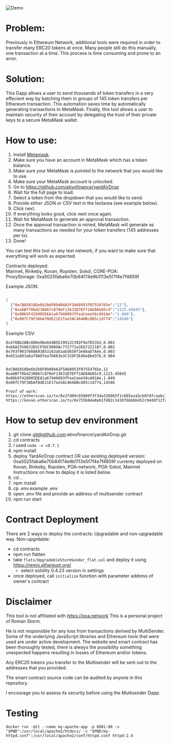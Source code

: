 ![Demo](demo.gif)
# Problem:
Previously in Ethereum Network, additional tools were required in order to transfer many ERC20 tokens at once.
Many people still do this manually, one transaction at a time. This process is time consuming and prone to an error.

# Solution:
This Dapp allows a user to send thousands of token transfers in a very effecient way by batching them in groups of 145 token transfers per Ethereum transaction. This automation saves time by automatically generating transactions to MetaMask. Finally, this tool allows a user to maintain security of their account by delegating the trust of their private keys to a secure MetaMask wallet.

# How to use:
1. Install [Metamask](https://metamask.io).
2. Make sure you have an account in MetaMask which has a token balance.
3. Make sure your MetaMask is pointed to the network that you would like to use.
4. Make sure your MetaMask account is unlocked.
5. Go to https://github.com/ativofinance/yardAirDrop
6. Wait for the full page to load.
7. Select a token from the dropdown that you would like to send.
8. Provide either JSON or CSV text in the textarea (see example below).
9. Click next.
10. If everything looks good, click next once again.
11. Wait for MetaMask to generate an approval transaction.
12. Once the approval transaction is mined, MetaMask will generate as many transactions as needed for your token transfers (145 addresses per tx).
13. Done!

You can test this tool on any test network, if you want to make sure that
everything will work as expected.

Contracts deployed:  
Mainnet, Rinkeby, Kovan, Ropsten, Sokol, CORE-POA:  
ProxyStorage: 0xa5025faba6e70b84f74e9b1113e5f7f4e7f4859f  

Example JSON:
```json

[
  {"0xCBA5018De6b2b6F89d84A1F5A68953f07554765e":"12"},
  {"0xa6Bf70bd230867c870eF13631D7EFf1AE8Ab85c9":"1123.45645"},
  {"0x00b5F428905DEA1a67940093fFeaCeee58cA91Ae":"1.049"},
  {"0x00fC79F38bAf0dE21E1fee5AC4648Bc885c1d774":"14546"}
]
```
Example CSV:
```csv
0x476Bb28Bc6D0e9De04dB5E19912C392F9a76535d,0.001
0x68A2558632D2CF5DC9809Ac7f2771e2Eb722218f,0.002
0x703f9037088A93853163aEaaEd650f3e66aD7A4e,0.003
0x651a603a6af9A97ea7b663e3C1CDF2E46e8bd376,0.004


0xCBA5018De6b2b6F89d84A1F5A68953f07554765e,12
0xa6Bf70bd230867c870eF13631D7EFf1AE8Ab85c9,1123.45645
0x00b5F428905DEA1a67940093fFeaCeee58cA91Ae,1.049
0x00fC79F38bAf0dE21E1fee5AC4648Bc885c1d774,14546
```
```
Proof of work:
https://etherscan.io/tx/0x2fd09c03609f3f34a326983f1c685ea1bcb87dfcaabc12932dbe38d2c453f2c8
https://kovan.etherscan.io/tx/0x755b84a8a61fd82c1410f6bbbb452c94ddf12fac5b1daaa1496671bcd6e21882

```

# How to setup dev environment

1. git clone git@github.com:ativofinance/yardAirDrop.git
2. cd contracts
3. I used  `node -v v9.7.1`
4. npm install
5. deploy YardAirDrop contract OR use existing deployed version: 0xa5025faba6e70b84f74e9b1113e5f7f4e7f4859f
currenty deployed on Kovan, Rinkeby, Ropsten, POA-network, POA-Sokol, Mainnet
Instructions on how to deploy it is listed below.
6. cd ..
7. npm install
8. cp .env.example .env
9. open .env file and provide an address of multisender contract
10. npm run start

# Contract Deployment

There are 2 ways to deploy the contracts: Upgradable and non-upgradable way.
Non-upgrdable:
 - cd contracts
 - npm run flatten
 - take `flats/UpgradebleStormSender_flat.sol` and deploy it using https://remix.ethereum.org/
   - select solidity 0.4.23 version in settings
 - once deployed, call `initialize` function with parameter address of owner's contract

# Disclaimer
This tool is not affiliated with https://poa.network
This is a personal project of Roman Storm.

He is not responsible for any loss from transactions derived by MultiSender.  Some of the underlying JavaScript libraries and Ethereum tools that were used are under active development. The website and smart contract has been thoroughly tested, there is always the possibility something unexpected happens resulting in losses of Ethereum and/or tokens.

Any ERC20 tokens you transfer to the Multisender will be sent out to the addresses that you provided.

The smart contract source code can be audited by anyone in this repository.

I encourage you to assess its security before using the Mutlisender Dapp.

# Testing

```
docker run -dit --name my-apache-app -p 8081:80 -v "$PWD":/usr/local/apache2/htdocs/ -v "$PWD/my-httpd.conf":/usr/local/apache2/conf/httpd.conf httpd:2.4
```
